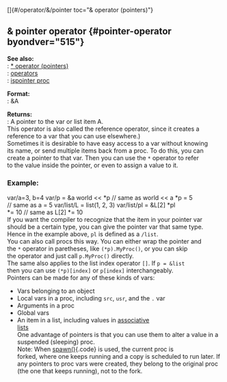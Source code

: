 []{#/operator/&/pointer toc="& operator (pointers)"}    
## & pointer operator {#pointer-operator byondver="515"}    
**See also:**    
:   [\* operator (pointers)](/ref/operator/*/prefix)    
:   [operators](/ref/operator)    
:   [ispointer proc](/ref/proc/ispointer)    
<!-- -->    
**Format:**    
:   &A    
<!-- -->    
**Returns:**    
:   A pointer to the var or list item A.    
This operator is also called the reference operator, since it creates a    
reference to a var that you can use elsewhere.)    
Sometimes it is desirable to have easy access to a var without knowing    
its name, or send multiple items back from a proc. To do this, you can    
create a pointer to that var. Then you can use the `*` operator to refer    
to the value inside the pointer, or even to assign a value to it.    
### Example:    
var/a=3, b=4 var/p = &a world \<\< \*p // same as world \<\< a \*p = 5    
// same as a = 5 var/list/L = list(1, 2, 3) var/list/pl = &L\[2\] \*pl    
\*= 10 // same as L\[2\] \*= 10    
If you want the compiler to recognize that the item in your pointer var    
should be a certain type, you can give the pointer var that same type.    
Hence in the example above, `pl` is defined as a `/list`.    
You can also call procs this way. You can either wrap the pointer and    
the `*` operator in paretheses, like `(*p).MyProc()`, or you can skip    
the operator and just call `p.MyProc()` directly.    
The same also applies to the list index operator `[]`. If `p = &list`    
then you can use `(*p)[index]` or `p[index]` interchangeably.    
Pointers can be made for any of these kinds of vars:    
-   Vars belonging to an object    
-   Local vars in a proc, including `src`, `usr`, and the `.` var    
-   Arguments in a proc    
-   Global vars    
-   An item in a list, including values in [associative    
    lists](/ref/list/associations)    
One advantage of pointers is that you can use them to alter a value in a    
suspended (sleeping) proc.    
Note: When [spawn()](/ref/proc/spawn){.code} is used, the current proc is    
forked, where one keeps running and a copy is scheduled to run later. If    
any pointers to proc vars were created, they belong to the original proc    
(the one that keeps running), not to the fork.  